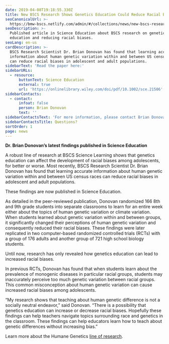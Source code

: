 ```yaml
---
date: 2019-04-08T19:18:55.330Z
title: New BSCS Research Shows Genetics Education Could Reduce Racial Biases
seoCanonicalUrl: >-
  https://bmw-bscs.netlify.com/admin/#/collections/news/new-bscs-research-shows-genetics-education-could-reduce-racial-biases
seoDescription: >-
  Published article in Science Education about BSCS research on genetics
  education and reducing racial biases.
seoLang: en-us
cardDescription: >-
  BSCS Research Scientist Dr. Brian Donovan has found that learning accurate
  information about human genetic variation within and between US census races
  can reduce racial biases in adolescent and adult populations.
sidebarText: 'Read the paper here:'
sidebarURLs:
  - resource:
      buttonText: Science Education
      external: true
      url: 'https://onlinelibrary.wiley.com/doi/pdf/10.1002/sce.21506'
sidebarContacts:
  - contact:
      infoat: false
      person: Brian Donovan
      text: ''
sidebarContactsText: 'For more information, please contact Brian Donovan.'
sidebarContactsTitle: Questions?
sortOrder: 1
page: news
---
```

**Dr. Brian Donovan’s latest findings published in Science Education** 

A robust line of research at BSCS Science Learning shows that genetics education can affect the development of racial biases among adolescents, for better or worse. Most recently, BSCS Research Scientist Dr. Brian Donovan has found that learning accurate information about human genetic variation within and between US census races can reduce racial biases in adolescent and adult populations. 

These findings are now published in Science Education.

As detailed in the peer-reviewed publication, Donovan randomized 166 8th and 9th grade students into separate classrooms to learn for an entire week either about the topics of human genetic variation or climate variation. When students learned about genetic variation within and between groups, it significantly changed their perceptions of human genetic variation and consequently reduced their racial biases. These findings were later replicated in two computer-based randomized controlled trials (RCTs) with a group of 176 adults and another group of 721 high school biology students. 

Until now, research has only revealed how genetics education can lead to increased racial biases. 

In previous RCTs, Donovan has found that when students learn about the prevalence of monogenic diseases in particular racial groups, students may inaccurately perceive too much genetic variation between racial groups. This common misconception about human genetic variation can cause increased racial biases among adolescents. 

“My research shows that teaching about human genetic difference is not a socially neutral endeavor,” said Donovan. “There is a possibility that genetics education can increase or decrease racial biases. Hopefully these findings can help teachers navigate topics surrounding race and genetics in the classroom. These findings can help educators learn how to teach about genetic differences without increasing bias.”

Learn more about the Humane Genetics [line of research](https://bscs.org/our-work/rd-programs/towards-a-more-humane-genetics-education/).

